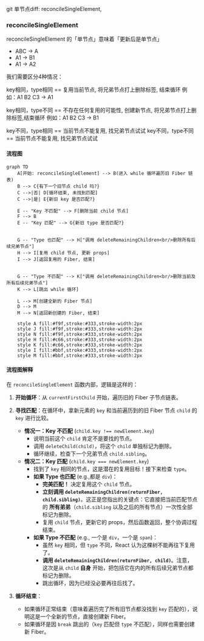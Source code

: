 git
单节点diff: reconcileSingleElement,

### reconcileSingleElement

reconcileSingleElement 的「单节点」意味着「更新后是单节点」

- ABC -> A
- A1 -> B1
- A1 -> A2

我们需要区分4种情况：

key相同，type相同 == 复用当前节点, 将兄弟节点打上删除标签, 结束循环
例如：A1 B2 C3 -> A1

key相同，type不同 == 不存在任何复用的可能性, 创建新节点, 将兄弟节点打上删除标签,结束循环
例如：A1 B2 C3 -> B1

key不同，type相同 == 当前节点不能复用, 找兄弟节点试试
key不同，type不同 == 当前节点不能复用, 找兄弟节点试试

#### 流程图

```mermaid
graph TD
    A[开始: reconcileSingleElement] --> B(进入 while 循环遍历旧 Fiber 链表)
    B --> C{有下一个旧节点 child 吗?}
    C -->|否| D[循环结束, 未找到匹配]
    C -->|是| E{新旧 key 是否匹配?}

    E -- "Key 不匹配" --> F[删除当前 child 节点]
    F --> B
    E -- "Key 匹配" --> G{新旧 type 是否匹配?}


    G -- "Type 也匹配" --> H["调用 deleteRemainingChildren<br/>删除所有后续兄弟节点"]
    H --> I[复用 child 节点, 更新 props]
    I --> J[返回复用的 Fiber, 结束]


    G -- "Type 不匹配" --> K["调用 deleteRemainingChildren<br/>删除当前及所有后续兄弟节点"]
    K --> L[跳出 while 循环]

    L --> M[创建全新的 Fiber 节点]
    D --> M
    M --> N[返回新创建的 Fiber, 结束]

    style A fill:#f9f,stroke:#333,stroke-width:2px
    style J fill:#f9f,stroke:#333,stroke-width:2px
    style N fill:#f9f,stroke:#333,stroke-width:2px
    style H fill:#c66,stroke:#333,stroke-width:2px
    style K fill:#c66,stroke:#333,stroke-width:2px
    style I fill:#bbf,stroke:#333,stroke-width:2px
    style M fill:#bbf,stroke:#333,stroke-width:2px
```

#### 流程图解释

在 `reconcileSingleElement` 函数内部，逻辑是这样的：

1. **开始循环**：从 `currentFirstChild` 开始，遍历旧的 Fiber 子节点链表。
2. **寻找匹配**：在循环中，拿新元素的 `key` 和当前遍历到的旧 Fiber 节点 `child` 的 `key` 进行比较。

   - **情况一：Key 不匹配** (`child.key !== newElement.key`)
     - 说明当前这个 `child` 肯定不是要找的节点。
     - 调用 `deleteChild(child)`，将这个 `child` 单独标记为删除。
     - 循环继续，检查下一个兄弟节点 `child.sibling`。
   - **情况二：Key 匹配** (`child.key === newElement.key`)
     - 找到了 `key` 相同的节点，这是潜在的复用目标！接下来检查 `type`。
     - **如果 Type 也匹配** (e.g.,都是 `div`)：
       - **完美匹配！** 决定复用这个 `child` 节点。
       - **立刻调用 `deleteRemainingChildren(returnFiber, child.sibling)`**。这正是您指出的关键点：它直接把当前匹配节点的 **所有弟弟**（`child.sibling` 以及之后的所有节点）一次性全部标记为删除。
       - 复用 `child` 节点，更新它的 props，然后函数返回，整个协调过程结束。
     - **如果 Type 不匹配** (e.g., 一个是 `div`，一个是 `span`)：
       - 虽然 `key` 相同，但 `type` 不同，React 认为这棵树不能再往下复用了。
       - **调用 `deleteRemainingChildren(returnFiber, child)`**。注意，这次是从 `child` **自身** 开始，把包括它在内的所有后续兄弟节点都标记为删除。
       - 跳出循环，因为已经没必要再往后找了。

3. **循环结束**：

   - 如果循环正常结束（意味着遍历完了所有旧节点都没找到 `key` 匹配的），说明这是一个全新的节点，直接创建新 Fiber。
   - 如果循环是因 `break` 跳出的（`key` 匹配但 `type` 不匹配），同样也需要创建新 Fiber。
